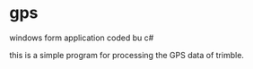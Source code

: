 # gps
windows form application coded bu c#


this is a simple program for processing the GPS data of trimble.
